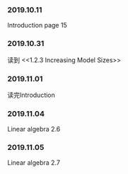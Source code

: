 ### 2019.10.11
Introduction page 15
### 2019.10.31
读到 <<1.2.3 Increasing Model Sizes>>
### 2019.11.01
读完Introduction
### 2019.11.04
Linear algebra 2.6
### 2019.11.05
Linear algebra 2.7
